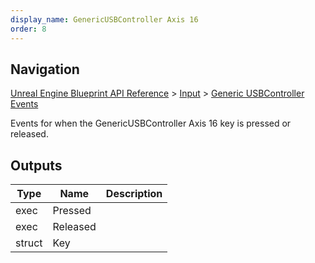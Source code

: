 ```yaml
---
display_name: GenericUSBController Axis 16
order: 8
---
```

## Navigation

[Unreal Engine Blueprint API Reference](https://dev.epicgames.com/documentation/en-us/unreal-engine/BlueprintAPI) > [Input](https://dev.epicgames.com/documentation/en-us/unreal-engine/BlueprintAPI/Input) > [Generic USBController Events](https://dev.epicgames.com/documentation/en-us/unreal-engine/BlueprintAPI/Input/GenericUSBControllerEvents)

Events for when the GenericUSBController Axis 16 key is pressed or released.

## Outputs

| Type | Name | Description |
| --- | --- | --- |
| exec | Pressed |  |
| exec | Released |  |
| struct | Key |  |
